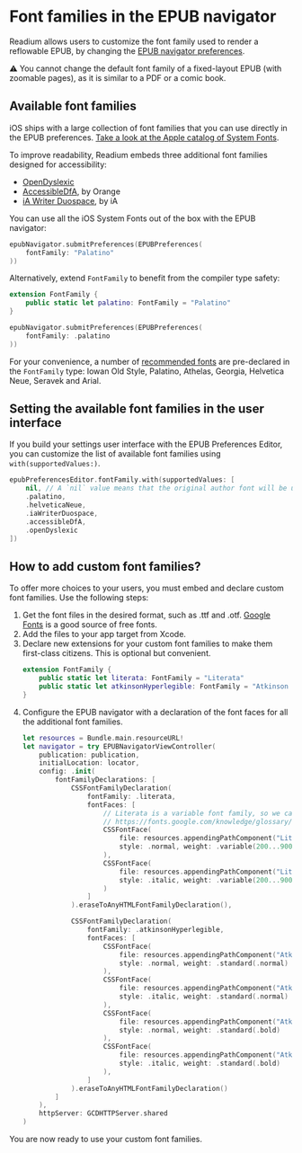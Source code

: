 # Font families in the EPUB navigator

Readium allows users to customize the font family used to render a reflowable EPUB, by changing the [EPUB navigator preferences](Navigator%20Preferences.md).

:warning: You cannot change the default font family of a fixed-layout EPUB (with zoomable pages), as it is similar to a PDF or a comic book.

## Available font families

iOS ships with a large collection of font families that you can use directly in the EPUB preferences. [Take a look at the Apple catalog of System Fonts](https://developer.apple.com/fonts/system-fonts/).

To improve readability, Readium embeds three additional font families designed for accessibility:

* [OpenDyslexic](https://opendyslexic.org/)
* [AccessibleDfA](https://github.com/Orange-OpenSource/font-accessible-dfa), by Orange
* [iA Writer Duospace](https://github.com/iaolo/iA-Fonts/tree/master/iA%20Writer%20Duospace), by iA

You can use all the iOS System Fonts out of the box with the EPUB navigator:

```swift
epubNavigator.submitPreferences(EPUBPreferences(
    fontFamily: "Palatino"
))
```

Alternatively, extend `FontFamily` to benefit from the compiler type safety:

```swift
extension FontFamily {
    public static let palatino: FontFamily = "Palatino"
}

epubNavigator.submitPreferences(EPUBPreferences(
    fontFamily: .palatino
))
```

For your convenience, a number of [recommended fonts](https://readium.org/readium-css/docs/CSS09-default_fonts) are pre-declared in the `FontFamily` type: Iowan Old Style, Palatino, Athelas, Georgia, Helvetica Neue, Seravek and Arial.

## Setting the available font families in the user interface

If you build your settings user interface with the EPUB Preferences Editor, you can customize the list of available font families using `with(supportedValues:)`.

```swift
epubPreferencesEditor.fontFamily.with(supportedValues: [
    nil, // A `nil` value means that the original author font will be used.
    .palatino,
    .helveticaNeue,
    .iaWriterDuospace,
    .accessibleDfA,
    .openDyslexic
])
```

## How to add custom font families?

To offer more choices to your users, you must embed and declare custom font families. Use the following steps:

1. Get the font files in the desired format, such as .ttf and .otf. [Google Fonts](https://fonts.google.com/) is a good source of free fonts.
2. Add the files to your app target from Xcode.
3. Declare new extensions for your custom font families to make them first-class citizens. This is optional but convenient.
    ```swift
    extension FontFamily {
        public static let literata: FontFamily = "Literata"
        public static let atkinsonHyperlegible: FontFamily = "Atkinson Hyperlegible"
    }
    ```
4. Configure the EPUB navigator with a declaration of the font faces for all the additional font families.
    ```swift
    let resources = Bundle.main.resourceURL!
    let navigator = try EPUBNavigatorViewController(
        publication: publication,
        initialLocation: locator,
        config: .init(
            fontFamilyDeclarations: [
                CSSFontFamilyDeclaration(
                    fontFamily: .literata,
                    fontFaces: [
                        // Literata is a variable font family, so we can provide a font weight range.
                        // https://fonts.google.com/knowledge/glossary/variable_fonts
                        CSSFontFace(
                            file: resources.appendingPathComponent("Literata-VariableFont_opsz,wght.ttf"),
                            style: .normal, weight: .variable(200...900)
                        ),
                        CSSFontFace(
                            file: resources.appendingPathComponent("Literata-Italic-VariableFont_opsz,wght.ttf"),
                            style: .italic, weight: .variable(200...900)
                        )
                    ]
                ).eraseToAnyHTMLFontFamilyDeclaration(),

                CSSFontFamilyDeclaration(
                    fontFamily: .atkinsonHyperlegible,
                    fontFaces: [
                        CSSFontFace(
                            file: resources.appendingPathComponent("Atkinson-Hyperlegible-Regular.ttf"),
                            style: .normal, weight: .standard(.normal)
                        ),
                        CSSFontFace(
                            file: resources.appendingPathComponent("Atkinson-Hyperlegible-Italic.ttf"),
                            style: .italic, weight: .standard(.normal)
                        ),
                        CSSFontFace(
                            file: resources.appendingPathComponent("Atkinson-Hyperlegible-Bold.ttf"),
                            style: .normal, weight: .standard(.bold)
                        ),
                        CSSFontFace(
                            file: resources.appendingPathComponent("Atkinson-Hyperlegible-BoldItalic.ttf"),
                            style: .italic, weight: .standard(.bold)
                        ),
                    ]
                ).eraseToAnyHTMLFontFamilyDeclaration()
            ]
        ),
        httpServer: GCDHTTPServer.shared
    )
    ```

You are now ready to use your custom font families.

